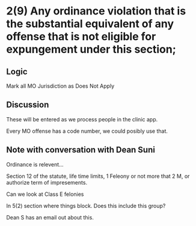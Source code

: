 # 2(9)  Any ordinance violation that is the substantial equivalent of any offense that is not eligible for expungement under this section;

## Logic

Mark all MO Jurisdiction as Does Not Apply

## Discussion

These will be entered as we process people in the clinic app.

Every MO offense has a code number, we could posibly use that.

## Note with conversation with Dean Suni

Ordinance is relevent...

Section 12 of the statute, life time limits, 1 Feleony or not more that 2 M, or authorize term of impresements.

Can we look at Class E felonies

In 5(2) section where things block.  Does this include this group?

Dean S has an email out about this.
